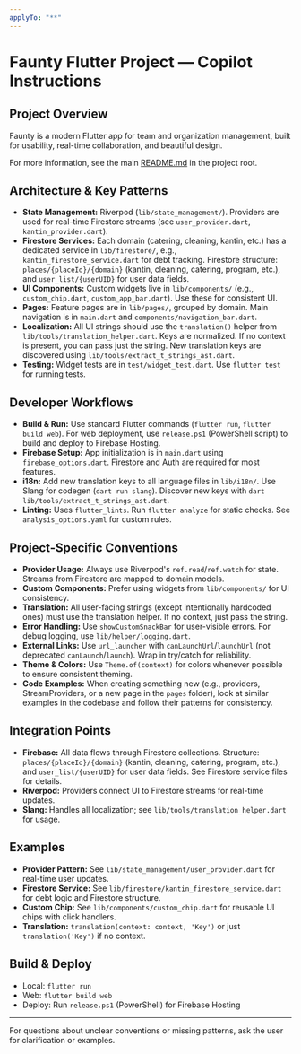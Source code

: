 ```yaml
---
applyTo: "**"
---
```


# Faunty Flutter Project — Copilot Instructions

## Project Overview
Faunty is a modern Flutter app for team and organization management, built for usability, real-time collaboration, and beautiful design.

For more information, see the main [README.md](../../README.md) in the project root.

## Architecture & Key Patterns
- **State Management:** Riverpod (`lib/state_management/`). Providers are used for real-time Firestore streams (see `user_provider.dart`, `kantin_provider.dart`).
- **Firestore Services:** Each domain (catering, cleaning, kantin, etc.) has a dedicated service in `lib/firestore/`, e.g., `kantin_firestore_service.dart` for debt tracking. Firestore structure: `places/{placeId}/{domain}` (kantin, cleaning, catering, program, etc.), and `user_list/{userUID}` for user data fields.
- **UI Components:** Custom widgets live in `lib/components/` (e.g., `custom_chip.dart`, `custom_app_bar.dart`). Use these for consistent UI.
- **Pages:** Feature pages are in `lib/pages/`, grouped by domain. Main navigation is in `main.dart` and `components/navigation_bar.dart`.
- **Localization:** All UI strings should use the `translation()` helper from `lib/tools/translation_helper.dart`. Keys are normalized. If no context is present, you can pass just the string. New translation keys are discovered using `lib/tools/extract_t_strings_ast.dart`.
- **Testing:** Widget tests are in `test/widget_test.dart`. Use `flutter test` for running tests.

## Developer Workflows
- **Build & Run:** Use standard Flutter commands (`flutter run`, `flutter build web`). For web deployment, use `release.ps1` (PowerShell script) to build and deploy to Firebase Hosting.
- **Firebase Setup:** App initialization is in `main.dart` using `firebase_options.dart`. Firestore and Auth are required for most features.
- **i18n:** Add new translation keys to all language files in `lib/i18n/`. Use Slang for codegen (`dart run slang`). Discover new keys with `dart lib/tools/extract_t_strings_ast.dart`.
- **Linting:** Uses `flutter_lints`. Run `flutter analyze` for static checks. See `analysis_options.yaml` for custom rules.

## Project-Specific Conventions
- **Provider Usage:** Always use Riverpod's `ref.read`/`ref.watch` for state. Streams from Firestore are mapped to domain models.
- **Custom Components:** Prefer using widgets from `lib/components/` for UI consistency.
- **Translation:** All user-facing strings (except intentionally hardcoded ones) must use the translation helper. If no context, just pass the string.
- **Error Handling:** Use `showCustomSnackBar` for user-visible errors. For debug logging, use `lib/helper/logging.dart`.
- **External Links:** Use `url_launcher` with `canLaunchUrl`/`launchUrl` (not deprecated `canLaunch`/`launch`). Wrap in try/catch for reliability.
- **Theme & Colors:** Use `Theme.of(context)` for colors whenever possible to ensure consistent theming.
- **Code Examples:** When creating something new (e.g., providers, StreamProviders, or a new page in the `pages` folder), look at similar examples in the codebase and follow their patterns for consistency.

## Integration Points
- **Firebase:** All data flows through Firestore collections. Structure: `places/{placeId}/{domain}` (kantin, cleaning, catering, program, etc.), and `user_list/{userUID}` for user data fields. See Firestore service files for details.
- **Riverpod:** Providers connect UI to Firestore streams for real-time updates.
- **Slang:** Handles all localization; see `lib/tools/translation_helper.dart` for usage.

## Examples
- **Provider Pattern:** See `lib/state_management/user_provider.dart` for real-time user updates.
- **Firestore Service:** See `lib/firestore/kantin_firestore_service.dart` for debt logic and Firestore structure.
- **Custom Chip:** See `lib/components/custom_chip.dart` for reusable UI chips with click handlers.
- **Translation:** `translation(context: context, 'Key')` or just `translation('Key')` if no context.

## Build & Deploy
- Local: `flutter run`
- Web: `flutter build web`
- Deploy: Run `release.ps1` (PowerShell) for Firebase Hosting

---

For questions about unclear conventions or missing patterns, ask the user for clarification or examples.
